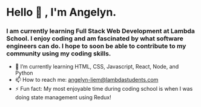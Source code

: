 # Hello 👋 , I'm Angelyn. 

### I am currently learning Full Stack Web Development at Lambda School. I enjoy coding and am fascinated by what software engineers can do. I hope to soon be able to contribute to my community using my coding skills.

- 🌱 I’m currently learning HTML, CSS, Javascript, React, Node, and Python
- 📫 How to reach me: angelyn-liem@lambdastudents.com
- ⚡ Fun fact: My most enjoyable time during coding school is when I was doing state management using Redux!

